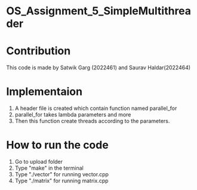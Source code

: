 # OS_Assignment_5_SimpleMultithreader

# Contribution
This code is made by Satwik Garg (2022461) and Saurav Haldar(2022464)  

# Implementaion
1. A header file is created which contain function named parallel_for  
2. parallel_for takes lambda parameters and more  
3. Then this function create threads according to the parameters.  

# How to run the code
1. Go to upload folder  
2. Type "make" in the terminal  
3. Type "./vector" for running vector.cpp  
4. Type "./matrix" for running matrix.cpp  